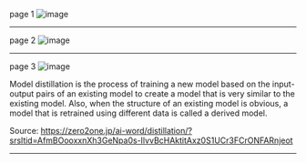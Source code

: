 page 1
![image](https://github.com/user-attachments/assets/6c3559e1-a44a-44f1-a42e-216e14920489)

---
page 2
![image](https://github.com/user-attachments/assets/ad169263-7434-4b03-b146-a1f16ba2dfdd)

---
page 3
![image](https://github.com/user-attachments/assets/265a2957-6ca4-422f-8b71-898130365eea)

Model distillation is the process of training a new model based on the input-output pairs of an existing model to create a model that is very similar to the existing model. 
Also, when the structure of an existing model is obvious, a model that is retrained using different data is called a derived model.

Source: https://zero2one.jp/ai-word/distillation/?srsltid=AfmBOooxxnXh3GeNpa0s-IlvvBcHAktitAxz0S1UCr3FCrONFARnjeot

---

